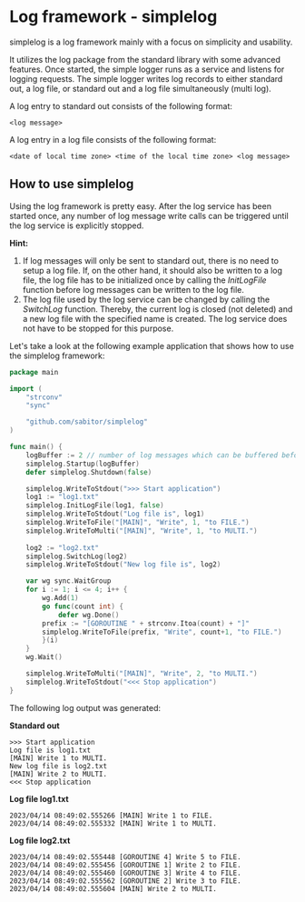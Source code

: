 # Log framework - simplelog
simplelog is a log framework mainly with a focus on simplicity and usability.

It utilizes the log package from the standard library with some advanced features.
Once started, the simple logger runs as a service and listens for logging requests.
The simple logger writes log records to either standard out, a log file, or standard out and a log file simultaneously (multi log).

A log entry to standard out consists of the following format:
```
<log message>
```

A log entry in a log file consists of the following format:
```
<date of local time zone> <time of the local time zone> <log message>
```

## How to use simplelog
Using the log framework is pretty easy. After the log service has been started once, any number of log message write calls can be triggered until the log service is  explicitly stopped.

**Hint:** 
1) If log messages will only be sent to standard out, there is no need to setup a log file. If, on the other hand, it should also be written to a log file, the log file has to be initialized once by calling the *InitLogFile* function before log messages can be written to the log file.
2) The log file used by the log service can be changed by calling the *SwitchLog* function. Thereby, the current log is closed (not deleted) and a new log file with the specified name is created. The log service does not have to be stopped for this purpose.

Let's take a look at the following example application that shows how to use the simplelog framework:
```go
package main

import (
	"strconv"
	"sync"

	"github.com/sabitor/simplelog"
)

func main() {
    logBuffer := 2 // number of log messages which can be buffered before the log service blocks
    simplelog.Startup(logBuffer)
    defer simplelog.Shutdown(false)

    simplelog.WriteToStdout(">>> Start application")
    log1 := "log1.txt"
    simplelog.InitLogFile(log1, false)
    simplelog.WriteToStdout("Log file is", log1)
    simplelog.WriteToFile("[MAIN]", "Write", 1, "to FILE.")
    simplelog.WriteToMulti("[MAIN]", "Write", 1, "to MULTI.")
    
    log2 := "log2.txt"
    simplelog.SwitchLog(log2)
    simplelog.WriteToStdout("New log file is", log2)

    var wg sync.WaitGroup
    for i := 1; i <= 4; i++ {
        wg.Add(1)
        go func(count int) {
            defer wg.Done()
	    prefix := "[GOROUTINE " + strconv.Itoa(count) + "]"
	    simplelog.WriteToFile(prefix, "Write", count+1, "to FILE.")
        }(i)
    }
    wg.Wait()

    simplelog.WriteToMulti("[MAIN]", "Write", 2, "to MULTI.")
    simplelog.WriteToStdout("<<< Stop application")
}
```

The following log output was generated:

**Standard out**
```
>>> Start application
Log file is log1.txt
[MAIN] Write 1 to MULTI.
New log file is log2.txt
[MAIN] Write 2 to MULTI.
<<< Stop application
```
**Log file log1.txt**
```
2023/04/14 08:49:02.555266 [MAIN] Write 1 to FILE.
2023/04/14 08:49:02.555332 [MAIN] Write 1 to MULTI.
```
**Log file log2.txt**
```
2023/04/14 08:49:02.555448 [GOROUTINE 4] Write 5 to FILE.
2023/04/14 08:49:02.555456 [GOROUTINE 1] Write 2 to FILE.
2023/04/14 08:49:02.555460 [GOROUTINE 3] Write 4 to FILE.
2023/04/14 08:49:02.555562 [GOROUTINE 2] Write 3 to FILE.
2023/04/14 08:49:02.555604 [MAIN] Write 2 to MULTI.
```


